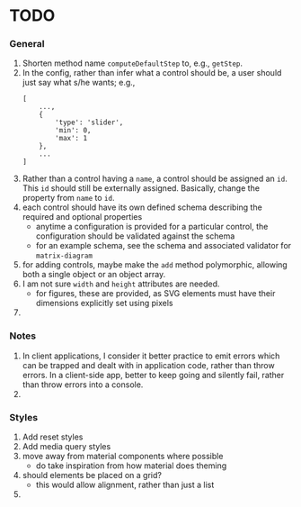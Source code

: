 TODO
====


### General

1. Shorten method name `computeDefaultStep` to, e.g., `getStep`.
2. In the config, rather than infer what a control should be, a user should just say what s/he wants; e.g.,
	```
	[
		...,
		{
			'type': 'slider',
			'min': 0,
			'max': 1
		},
		...
	]
	```
3. Rather than a control having a `name`, a control should be assigned an `id`. This `id` should still be externally assigned. Basically, change the property from `name` to `id`.
4. each control should have its own defined schema describing the required and optional properties
	-	anytime a configuration is provided for a particular control, the configuration should be validated against the schema
	-	for an example schema, see the schema and associated validator for `matrix-diagram`
5. for adding controls, maybe make the `add` method polymorphic, allowing both a single object or an object array.
6. I am not sure `width` and `height` attributes are needed.
	- 	for figures, these are provided, as SVG elements must have their dimensions explicitly set using pixels
7. 


### Notes

1. In client applications, I consider it better practice to emit errors which can be trapped and dealt with in application code, rather than throw errors. In a client-side app, better to keep going and silently fail, rather than throw errors into a console.
2. 


### Styles

1. Add reset styles
2. Add media query styles
3. move away from material components where possible
	-	do take inspiration from how material does theming
4. should elements be placed on a grid?
	-	this would allow alignment, rather than just a list
5. 

